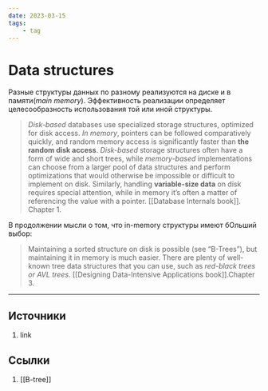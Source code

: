 ```yaml
---
date: 2023-03-15
tags:
    - tag
---
```

# Data structures

Разные структуры данных по разному реализуются на диске и в памяти(*main memory*). Эффективность реализации определяет целесообразность использования той или иной структуры.

> *Disk-based* databases use specialized storage structures, optimized for disk access. *In memory*, pointers can be followed comparatively quickly, and random memory access is significantly faster than **the random disk access**. *Disk-based* storage structures often have a form of wide and short trees, while *memory-based* implementations can choose from a larger pool of data structures and perform optimizations that would otherwise be impossible or difficult to implement on disk. Similarly, handling **variable-size data** on disk requires special attention, while in memory it’s often a matter of referencing the value with a pointer. [[Database Internals book]]. Chapter 1.

В продолжении мысли о том, что in-memory структуры имеют бОльший выбор:

> Maintaining a sorted structure on disk is possible (see “B-Trees”), but maintaining it in memory is much easier. There are plenty of well-known tree data structures that you can use, such as *red-black trees or AVL trees*. [[Designing Data-Intensive Applications book]].Chapter 3.

---

## Источники

1. link

## Ссылки

1. [[B-tree]]

